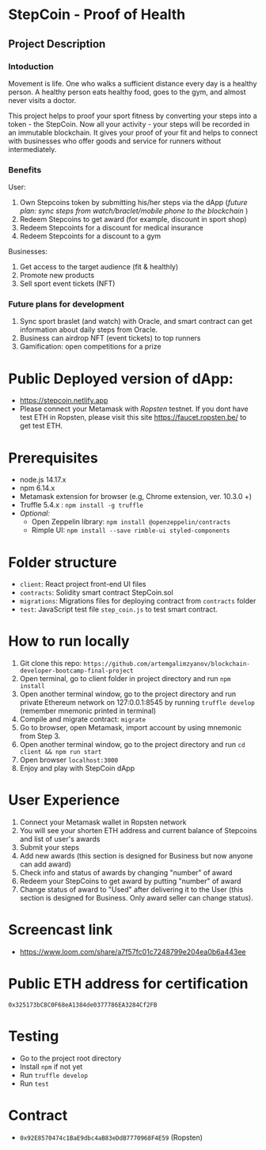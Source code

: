 # StepCoin - Proof of Health

## Project Description
### Intoduction
Movement is life. One who walks a sufficient distance every day is a healthy person.  A healthy person eats healthy food, goes to the gym, and almost never visits a doctor.  

This project helps to proof your sport fitness by converting your steps into a token - the StepCoin.   Now all your activity - your steps will be recorded in an immutable blockchain. It gives your proof of your fit and helps to connect with businesses who offer goods and service for runners without intermediately.

### Benefits
User: 
1. Own Stepcoins token by submitting his/her steps via the dApp (<i>future plan: sync steps from watch/braclet/mobile phone to the blockchain </i>)
2. Redeem Stepcoins to get award (for example, discount in sport shop)
3. Redeem Stepcoints for a discount for medical insurance 
4. Redeem Stepcoints for a discount to a gym

Businesses:
1. Get access to the target audience (fit & healthly)
2. Promote new products
3. Sell sport event tickets (NFT)

### Future plans for development
1. Sync sport braslet (and watch) with Oracle, and smart contract can get information about daily steps from Oracle.
2. Business can airdrop NFT (event tickets) to top runners
3. Gamification: open competitions for a prize


# Public Deployed version of dApp:
- https://stepcoin.netlify.app 
- Please connect your Metamask with *Ropsten* testnet. If you dont have test ETH in Ropsten, please visit this site https://faucet.ropsten.be/ to get test ETH.
 
# Prerequisites
- node.js 14.17.x
- npm 6.14.x
- Metamask extension for browser (e.g, Chrome extension, ver. 10.3.0 +)
- Truffle 5.4.x : `npm install -g truffle`
- <i>Optional:</i>
    - Open Zeppelin library: `npm install @openzeppelin/contracts`
    - Rimple UI: `npm install --save rimble-ui styled-components`

# Folder structure

- `client`: React project front-end UI files
- `contracts`: Solidity smart contract StepCoin.sol
- `migrations`: Migrations files for deploying contract from `contracts` folder
- `test`: JavaScript test file `step_coin.js` to test smart contract.


# How to run locally
1. Git clone this repo: `https://github.com/artemgalimzyanov/blockchain-developer-bootcamp-final-project`
2. Open terminal, go to client folder in project directory and run `npm install`
3. Open another terminal window, go to the project directory and run private Ethereum network on 127:0.0.1:8545 by running `truffle develop` (remember mnemonic printed in terminal)
4. Compile and migrate contract: `migrate`
5. Go to browser, open Metamask, import account by using mnemonic from Step 3.
6. Open another terminal window, go to the project directory and run `cd client && npm run start`
7. Open browser `localhost:3000`
8. Enjoy and play with StepCoin dApp


# User Experience
 1. Connect your Metamask wallet in Ropsten network
 2. You will see your shorten ETH address and current balance of Stepcoins and list of user's awards
 3. Submit your steps
 4. Add new awards (this section is designed for Business but now anyone can add award)
 5. Check info and status of awards by changing "number" of award
 6. Redeem your StepCoins to get award by putting "number" of award
 7. Change status of award to "Used" after delivering it to the User (this section is designed for Business. Only award seller can change status).

# Screencast link
- https://www.loom.com/share/a7f57fc01c7248799e204ea0b6a443ee

# Public ETH address for certification
`0x325173bC8C0F68eA1384de0377786EA3284Cf2FB`

# Testing
- Go to the project root directory
- Install `npm` if not yet
- Run `truffle develop`
- Run  `test`

# Contract
- `0x92E8570474c1BaE9dbc4aB83eDdB7770968F4E59` (Ropsten)
